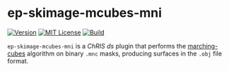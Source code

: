 # ep-skimage-mcubes-mni

[![Version](https://img.shields.io/docker/v/fnndsc/ep-skimage-mcubes-mni?sort=semver)](https://hub.docker.com/r/fnndsc/ep-skimage-mcubes-mni)
[![MIT License](https://img.shields.io/github/license/fnndsc/ep-skimage-mcubes-mni)](https://github.com/FNNDSC/ep-skimage-mcubes-mni/blob/main/LICENSE)
[![Build](https://github.com/FNNDSC/ep-skimage-mcubes-mni/actions/workflows/build.yml/badge.svg)](https://github.com/FNNDSC/ep-skimage-mcubes-mni/actions)

`ep-skimage-mcubes-mni` is a _ChRIS_ _ds_ plugin that performs the
[marching-cubes](https://scikit-image.org/docs/stable/auto_examples/edges/plot_marching_cubes.html)
algorithm on binary `.mnc` masks, producing surfaces in the `.obj` file format.
